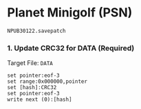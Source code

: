 # Planet Minigolf (PSN) 

`NPUB30122.savepatch`

### 1. Update CRC32 for DATA (Required)

Target File: `DATA`

```
set pointer:eof-3
set range:0x000000,pointer
set [hash]:CRC32
set pointer:eof-3
write next (0):[hash]
```

